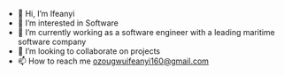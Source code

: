 - 👋 Hi, I’m Ifeanyi
- 👀 I’m interested in Software
- 🌱 I’m currently working as a software engineer with a leading maritime software company
- 💞️ I’m looking to collaborate on projects
- 📫 How to reach me ozougwuifeanyi160@gmail.com

<!---
reginald160/reginald160 is a ✨ special ✨ repository because its `README.md` (this file) appears on your GitHub profile.
You can click the Preview link to take a look at your changes.
--->
